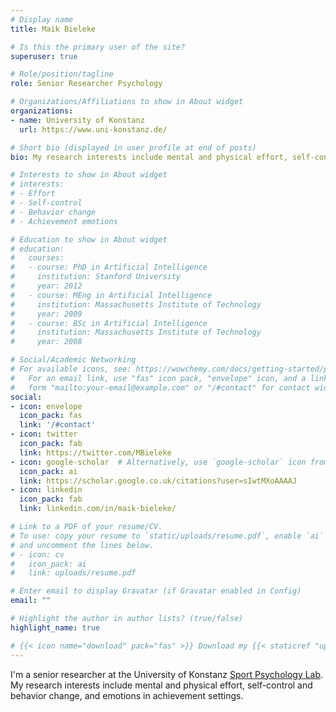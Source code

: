 ```yaml
---
# Display name
title: Maik Bieleke

# Is this the primary user of the site?
superuser: true

# Role/position/tagline
role: Senior Researcher Psychology

# Organizations/Affiliations to show in About widget
organizations:
- name: University of Konstanz
  url: https://www.uni-konstanz.de/

# Short bio (displayed in user profile at end of posts)
bio: My research interests include mental and physical effort, self-control and behavior change, and emotions in achievement settings.

# Interests to show in About widget
# interests:
# - Effort
# - Self-control
# - Behavior change
# - Achievement emotions

# Education to show in About widget
# education:
#   courses:
#   - course: PhD in Artificial Intelligence
#     institution: Stanford University
#     year: 2012
#   - course: MEng in Artificial Intelligence
#     institution: Massachusetts Institute of Technology
#     year: 2009
#   - course: BSc in Artificial Intelligence
#     institution: Massachusetts Institute of Technology
#     year: 2008

# Social/Academic Networking
# For available icons, see: https://wowchemy.com/docs/getting-started/page-builder/#icons
#   For an email link, use "fas" icon pack, "envelope" icon, and a link in the
#   form "mailto:your-email@example.com" or "/#contact" for contact widget.
social:
- icon: envelope
  icon_pack: fas
  link: '/#contact'
- icon: twitter
  icon_pack: fab
  link: https://twitter.com/MBieleke
- icon: google-scholar  # Alternatively, use `google-scholar` icon from `ai` icon pack
  icon_pack: ai
  link: https://scholar.google.co.uk/citations?user=sIwtMXoAAAAJ
- icon: linkedin
  icon_pack: fab
  link: linkedin.com/in/maik-bieleke/

# Link to a PDF of your resume/CV.
# To use: copy your resume to `static/uploads/resume.pdf`, enable `ai` icons in `params.toml`, 
# and uncomment the lines below.
# - icon: cv
#   icon_pack: ai
#   link: uploads/resume.pdf

# Enter email to display Gravatar (if Gravatar enabled in Config)
email: ""

# Highlight the author in author lists? (true/false)
highlight_name: true

# {{< icon name="download" pack="fas" >}} Download my {{< staticref "uploads/# demo_resume.pdf" "newtab" >}}resumé{{< /staticref >}}.
---
```


I'm a senior researcher at the University of Konstanz [Sport Psychology Lab](https://www.sportwissenschaft.uni-konstanz.de/schueler/). My research interests include mental and physical effort, self-control and behavior change, and emotions in achievement settings.


